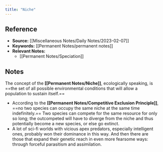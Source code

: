 ```yaml
---
title: "Niche"
---
```

## Reference
- **Source:** [[Miscellaneous Notes/Daily Notes/2023-02-07]]
- **Keywords:** [[Permanent Notes/permanent notes]]
- **Relevant Notes:** 
	- [[Permanent Notes/Speciation]]
## Notes
 The concept of the **[[Permanent Notes/Niche]]**, ecologically speaking, is ==the set of all possible environmental conditions that will allow a population to sustain itself.==
  - According to the **[[Permanent Notes/Competitive Exclusion Principle]]**, ==no two species can occupy the same niche at the same time indefinitely.== Two species can compete for the same resource for only so long; the outcompeted will have to diverge from the niche and thus potentially become a new species, or else go extinct. 
  - A lot of sci-fi worlds with vicious apex predators, especially intelligent ones, probably won their dominance in this way. And then there are those that expand their genetic reach in even more fearsome ways: through forceful parasitism and assimilation.